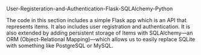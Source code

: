 User-Registeration-and-Authentication-Flask-SQLAlchemy-Python

The code in this section includes a simple Flask app which is an API that represents items. It also includes user registration and authentication. It is also extended by adding persistent storage of Items with SQLAlchemy—an ORM (Object-Relational Mapping)—which allows us to easily replace SQLite with something like PostgreSQL or MySQL.
